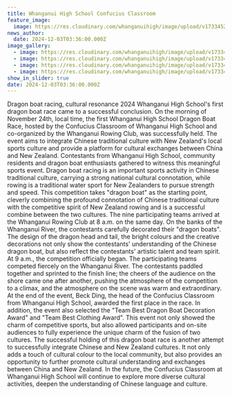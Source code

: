 ```yaml
---
title: Whanganui High School Confucius Classroom
feature_image:
  image: https://res.cloudinary.com/whanganuihigh/image/upload/v1733452507/News/dragon4.jpg
news_author:
  date: 2024-12-03T03:36:00.000Z
image_gallery:
  - image: https://res.cloudinary.com/whanganuihigh/image/upload/v1733452509/News/dragon3.png
  - image: https://res.cloudinary.com/whanganuihigh/image/upload/v1733452506/News/dragon.jpg
  - image: https://res.cloudinary.com/whanganuihigh/image/upload/v1733452506/News/dragon2.jpg
  - image: https://res.cloudinary.com/whanganuihigh/image/upload/v1733452506/News/dragon1.jpg
show_in_slider: true
date: 2024-12-03T03:36:00.000Z
---
```


Dragon boat racing, cultural resonance 2024 Whanganui High School's first dragon boat race came to a successful conclusion. On the morning of November 24th, local time, the first Whanganui High School Dragon Boat Race, hosted by the Confucius Classroom of Whanganui High School and co-organized by the Whanganui Rowing Club, was successfully held. The event aims to integrate Chinese traditional culture with New Zealand's local sports culture and provide a platform for cultural [](<>)exchanges between China and New Zealand. Contestants from Whanganui High School, community residents and dragon boat enthusiasts gathered to witness this meaningful sports event. Dragon boat racing is an important sports activity in Chinese traditional culture, carrying a strong national cultural connotation, while rowing is a traditional water sport for New Zealanders to pursue strength and speed. This competition takes "dragon boat" as the starting point, cleverly combining the profound connotation of Chinese traditional culture with the competitive spirit of New Zealand rowing and is a successful combine between the two cultures. The nine participating teams arrived at the Whanganui Rowing Club at 8 a.m. on the same day. On the banks of the Whanganui River, the contestants carefully decorated their "dragon boats". The design of the dragon head and tail, the bright colours and the creative decorations not only show the contestants' understanding of the Chinese dragon boat, but also reflect the contestants' artistic talent and team spirit. At 9 a.m., the competition officially began. The participating teams competed fiercely on the Whanganui River. The contestants paddled together and sprinted to the finish line; the cheers of the audience on the shore came one after another, pushing the atmosphere of the competition to a climax, and the atmosphere on the scene was warm and extraordinary. At the end of the event, Beck Ding, the head of the Confucius Classroom from Whanganui High School, awarded the first place in the race. In addition, the event also selected the "Team Best Dragon Boat Decoration Award" and "Team Best Clothing Award". This event not only showed the charm of competitive sports, but also allowed participants and on-site audiences to fully experience the unique charm of the fusion of two cultures. The successful holding of this dragon boat race is another attempt to successfully integrate Chinese and New Zealand cultures. It not only adds a touch of cultural colour to the local community, but also provides an opportunity to further promote cultural understanding and exchanges between China and New Zealand. In the future, the Confucius Classroom at Whanganui High School will continue to explore more diverse cultural activities, deepen the understanding of Chinese language and culture.
